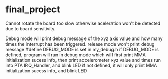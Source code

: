 # final_project
 
Cannot rotate the board too slow otherwise aceleration won't be detected due to board sensitivity.

Debug mode will print debug message of the xyz axis value and how many times the interrupt has been triggered. release mode won't print debug message
#define DEBUG_MODE is set in my_debug.h
if DEBUG_MODE is defined, program will run in debug mode which will first print MMA initialization sucess info, then print accelerometer xyz value and times run into PTA IRQ_Handler, and blink LED
if not defined, it will only print MMA initialization sucess info, and blink LED
